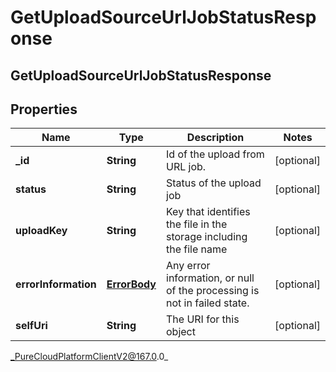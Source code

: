 # GetUploadSourceUrlJobStatusResponse

## GetUploadSourceUrlJobStatusResponse

## Properties

|Name | Type | Description | Notes|
|------------ | ------------- | ------------- | -------------|
| **_id** | **String** | Id of the upload from URL job. | [optional] |
| **status** | **String** | Status of the upload job | [optional] |
| **uploadKey** | **String** | Key that identifies the file in the storage including the file name | [optional] |
| **errorInformation** | [**ErrorBody**](ErrorBody) | Any error information, or null of the processing is not in failed state. | [optional] |
| **selfUri** | **String** | The URI for this object | [optional] |



_PureCloudPlatformClientV2@167.0.0_
